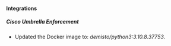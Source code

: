 #### Integrations
##### Cisco Umbrella Enforcement
- Updated the Docker image to: *demisto/python3:3.10.8.37753*.
